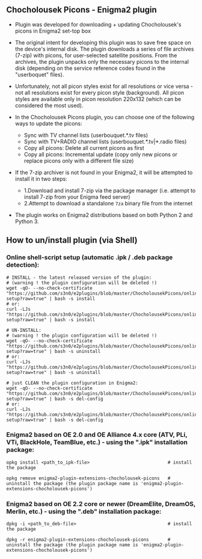 ## **Chocholousek Picons - Enigma2 plugin**

* Plugin was developed for downloading + updating Chocholousek's picons in Enigma2 set-top box

* The original intent for developing this plugin was to save free space on the device's internal disk. The plugin downloads a series of file archives (7-zip) with picons, for user-selected satellite positions. From the archives, the plugin unpacks only the necessary picons to the internal disk (depending on the service reference codes found in the "userboquet" files).

* Unfortunately, not all picon styles exist for all resolutions or vice versa - not all resolutions exist for every picon style (background). All picon styles are available only in picon resolution 220x132 (which can be considered the most used).
   
* In the Chocholousek Picons plugin, you can choose one of the following ways to update the picons:
  * Sync with TV channel lists (userbouquet.\*.tv files)
  * Sync with TV+RADIO channel lists (userbouquet.\*.tv|\*.radio files)
  * Copy all picons: Delete all current picons as first
  * Copy all picons: Incremental update (copy only new picons or replace picons only with a different file size)
   
* If the 7-zip archiver is not found in your Enigma2, it will be attempted to install it in two steps:
  * 1.Download and install 7-zip via the package manager (i.e. attempt to install 7-zip from your Enigma feed server)
  * 2.Attempt to download a standalone `7za` binary file from the internet

* The plugin works on Enigma2 distributions based on both Python 2 and Python 3.

## **How to un/install plugin (via Shell)**

### **Online shell-script setup (automatic .ipk / .deb package detection):**
  ```shell
  # INSTALL - the latest released version of the plugin:
  # (warning ! the plugin configuration will be deleted !)
  wget -qO- --no-check-certificate "https://github.com/s3n0/e2plugins/blob/master/ChocholousekPicons/online-setup?raw=true" | bash -s install
  # or:
  curl -LJs "https://github.com/s3n0/e2plugins/blob/master/ChocholousekPicons/online-setup?raw=true" | bash -s install
  
  # UN-INSTALL:
  # (warning ! the plugin configuration will be deleted !)
  wget -qO- --no-check-certificate "https://github.com/s3n0/e2plugins/blob/master/ChocholousekPicons/online-setup?raw=true" | bash -s uninstall
  # or:
  curl -LJs "https://github.com/s3n0/e2plugins/blob/master/ChocholousekPicons/online-setup?raw=true" | bash -s uninstall
  
  # just CLEAN the plugin configuration in Enigma2:
  wget -qO- --no-check-certificate "https://github.com/s3n0/e2plugins/blob/master/ChocholousekPicons/online-setup?raw=true" | bash -s del-config
  # or:
  curl -LJs "https://github.com/s3n0/e2plugins/blob/master/ChocholousekPicons/online-setup?raw=true" | bash -s del-config
  ```

### **Enigma2 based on OE 2.0 and OE Alliance 4.x core (ATV, PLi, VTi, BlackHole, TeamBlue, etc.) - using the ".ipk" installation package:**
  ```shell
  opkg install <path_to_ipk-file>                             # install the package
  
  opkg remove enigma2-plugin-extensions-chocholousek-picons   # uninstall the package (the plugin package name is 'enigma2-plugin-extensions-chocholousek-picons')
  ```
  
### **Enigma2 based on OE 2.2 core or newer (DreamElite, DreamOS, Merlin, etc.) - using the ".deb" installation package:**
  ```shell
  dpkg -i <path_to_deb-file>                                  # install the package
  
  dpkg -r enigma2-plugin-extensions-chocholousek-picons       # uninstall the package (the plugin package name is 'enigma2-plugin-extensions-chocholousek-picons')
  ```
